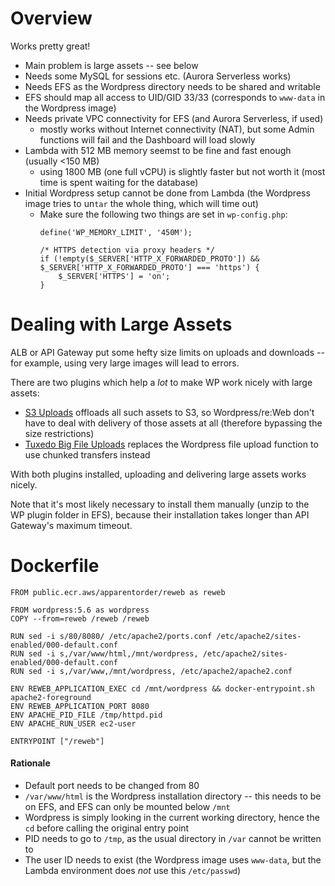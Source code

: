 # Overview

Works pretty great!

- Main problem is large assets -- see below
- Needs some MySQL for sessions etc. (Aurora Serverless works)
- Needs EFS as the Wordpress directory needs to be shared and writable
- EFS should map all access to UID/GID 33/33 (corresponds to `www-data` in the Wordpress image)
- Needs private VPC connectivity for EFS (and Aurora Serverless, if used)
  - mostly works without Internet connectivity (NAT), but some Admin functions will fail and the Dashboard will load slowly
- Lambda with 512 MB memory seemst to be fine and fast enough (usually <150 MB)
  - using 1800 MB (one full vCPU) is slightly faster but not worth it (most time is spent waiting for the database)
- Initial Wordpress setup cannot be done from Lambda (the Wordpress image tries to un`tar` the whole thing, which will time out)
  - Make sure the following two things are set in `wp-config.php`:
    ```
    define('WP_MEMORY_LIMIT', '450M');
    
    /* HTTPS detection via proxy headers */
    if (!empty($_SERVER['HTTP_X_FORWARDED_PROTO']) && $_SERVER['HTTP_X_FORWARDED_PROTO'] === 'https') {
        $_SERVER['HTTPS'] = 'on';
    }
    ```

# Dealing with Large Assets

ALB or API Gateway put some hefty size limits on uploads and downloads -- for example, using very large images
will lead to errors.

There are two plugins which help a *lot* to make WP work nicely with large assets:
- [S3 Uploads](https://github.com/humanmade/S3-Uploads) offloads all such assets to S3, so Wordpress/re:Web don't
  have to deal with delivery of those assets at all (therefore bypassing the size restrictions)
- [Tuxedo Big File Uploads](https://wordpress.org/plugins/tuxedo-big-file-uploads/) replaces the Wordpress file
  upload function to use chunked transfers instead
  
With both plugins installed, uploading and delivering large assets works nicely.

Note that it's most likely necessary to install them manually (unzip to the WP plugin folder in EFS), because
their installation takes longer than API Gateway's maximum timeout.

# Dockerfile

```
FROM public.ecr.aws/apparentorder/reweb as reweb

FROM wordpress:5.6 as wordpress
COPY --from=reweb /reweb /reweb

RUN sed -i s/80/8080/ /etc/apache2/ports.conf /etc/apache2/sites-enabled/000-default.conf
RUN sed -i s,/var/www/html,/mnt/wordpress, /etc/apache2/sites-enabled/000-default.conf
RUN sed -i s,/var/www,/mnt/wordpress, /etc/apache2/apache2.conf

ENV REWEB_APPLICATION_EXEC cd /mnt/wordpress && docker-entrypoint.sh apache2-foreground
ENV REWEB_APPLICATION_PORT 8080
ENV APACHE_PID_FILE /tmp/httpd.pid
ENV APACHE_RUN_USER ec2-user

ENTRYPOINT ["/reweb"]
```

#### Rationale

- Default port needs to be changed from 80
- `/var/www/html` is the Wordpress installation directory -- this needs to be on EFS, and EFS can only be mounted below `/mnt`
- Wordpress is simply looking in the current working directory, hence the `cd` before calling the original entry point
- PID needs to go to `/tmp`, as the usual directory in `/var` cannot be written to
- The user ID needs to exist (the Wordpress image uses `www-data`, but the Lambda environment does *not* use this `/etc/passwd`)
